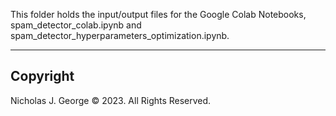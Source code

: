 This folder holds the input/output files for the Google Colab Notebooks, spam_detector_colab.ipynb and spam_detector_hyperparameters_optimization.ipynb.

----

## Copyright

Nicholas J. George © 2023. All Rights Reserved.

